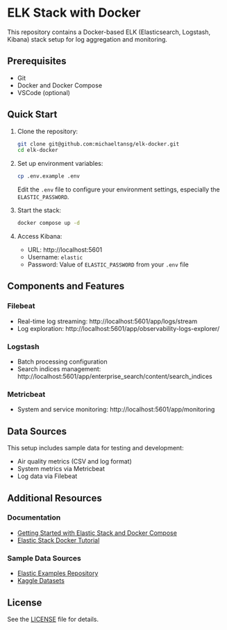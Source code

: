 # ELK Stack with Docker

This repository contains a Docker-based ELK (Elasticsearch, Logstash, Kibana) stack setup for log aggregation and monitoring.

## Prerequisites

- Git
- Docker and Docker Compose
- VSCode (optional)

## Quick Start

1. Clone the repository:
   ```bash
   git clone git@github.com:michaeltansg/elk-docker.git
   cd elk-docker
   ```

2. Set up environment variables:
   ```bash
   cp .env.example .env
   ```
   Edit the `.env` file to configure your environment settings, especially the `ELASTIC_PASSWORD`.

3. Start the stack:
   ```bash
   docker compose up -d
   ```

4. Access Kibana:
   - URL: http://localhost:5601
   - Username: `elastic`
   - Password: Value of `ELASTIC_PASSWORD` from your `.env` file

## Components and Features

### Filebeat
- Real-time log streaming: http://localhost:5601/app/logs/stream
- Log exploration: http://localhost:5601/app/observability-logs-explorer/

### Logstash
- Batch processing configuration
- Search indices management: http://localhost:5601/app/enterprise_search/content/search_indices

### Metricbeat
- System and service monitoring: http://localhost:5601/app/monitoring

## Data Sources
This setup includes sample data for testing and development:
- Air quality metrics (CSV and log format)
- System metrics via Metricbeat
- Log data via Filebeat

## Additional Resources

### Documentation
- [Getting Started with Elastic Stack and Docker Compose](https://www.elastic.co/blog/getting-started-with-the-elastic-stack-and-docker-compose)
- [Elastic Stack Docker Tutorial](https://github.com/elkninja/elastic-stack-docker-part-one)

### Sample Data Sources
- [Elastic Examples Repository](https://github.com/elastic/examples)
- [Kaggle Datasets](https://www.kaggle.com/)

## License

See the [LICENSE](LICENSE) file for details.
